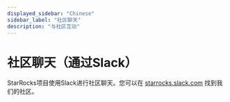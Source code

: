 ```yaml
---
displayed_sidebar: "Chinese"
sidebar_label: "社区聊天"
description: "与社区互动"
---
```


# 社区聊天（通过Slack）

StarRocks项目使用Slack进行社区聊天。您可以在 [starrocks.slack.com](https://join.slack.com/t/starrocks/shared_invite/zt-z5zxqr0k-U5lrTVlgypRIV8RbnCIAzg) 找到我们的社区。
